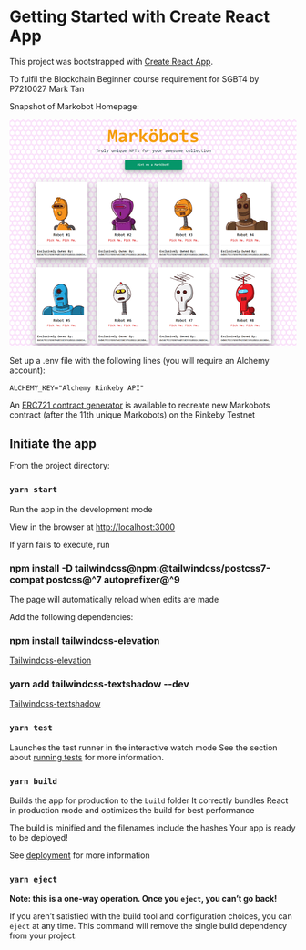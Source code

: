 # Getting Started with Create React App

This project was bootstrapped with [Create React App](https://github.com/facebook/create-react-app).

To fulfil the Blockchain Beginner course requirement for SGBT4 by P7210027 Mark Tan

Snapshot of Markobot Homepage:

![github-small](src/components/img/markobot_home.png)


Set up a .env file with the following lines (you will require an Alchemy account):
    
    ALCHEMY_KEY="Alchemy Rinkeby API"


An [ERC721 contract generator](https://github.com/markvelous/Markobots-ERC721) is available to recreate new Markobots contract (after the 11th unique Markobots) on the Rinkeby Testnet

## Initiate the app

From the project directory: 

### `yarn start`

Run the app in the development mode

View in the browser at [http://localhost:3000](http://localhost:3000)

If yarn fails to execute, run 
### npm install -D tailwindcss@npm:@tailwindcss/postcss7-compat postcss@^7 autoprefixer@^9 

The page will automatically reload when edits are made

Add the following dependencies:

### npm install tailwindcss-elevation
[Tailwindcss-elevation](https://www.npmjs.com/package/tailwindcss-elevation)

### yarn add tailwindcss-textshadow --dev
[Tailwindcss-textshadow](https://www.npmjs.com/package/tailwindcss-textshadow)
### `yarn test`

Launches the test runner in the interactive watch mode
See the section about [running tests](https://facebook.github.io/create-react-app/docs/running-tests) for more information.

### `yarn build`

Builds the app for production to the `build` folder
It correctly bundles React in production mode and optimizes the build for best performance

The build is minified and the filenames include the hashes
Your app is ready to be deployed!

See [deployment](https://facebook.github.io/create-react-app/docs/deployment) for more information

### `yarn eject`

**Note: this is a one-way operation. Once you `eject`, you can’t go back!**

If you aren’t satisfied with the build tool and configuration choices, you can `eject` at any time. This command will remove the single build dependency from your project.
